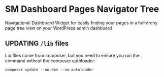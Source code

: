SM Dashboard Pages Navigator Tree
=================================

Navigational Dashboard Widget for easily finding your pages in a heirarchy page tree view on your WordPress admin dashboard

## UPDATING `/lib` files

Lib files come from composer, but you need to ensure you run the command without the composer autoloader:
```
composer update --no-dev --no-autoloader
```
